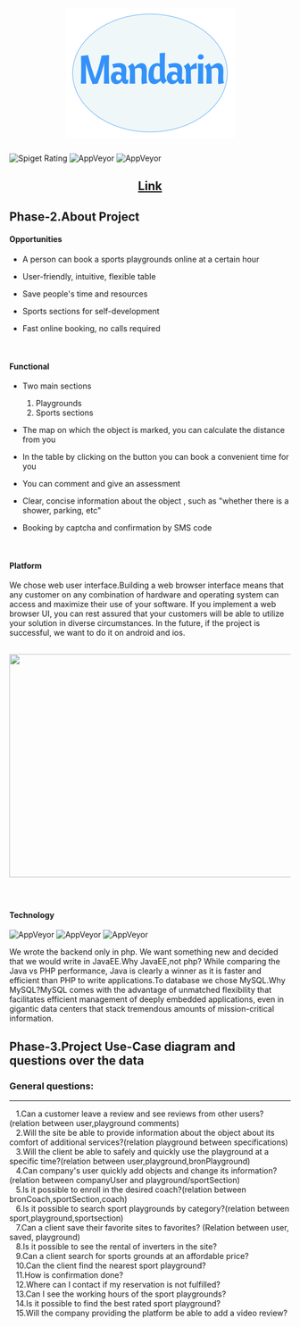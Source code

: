 <h1 align="center"> <img src="logo.png"> </h1>


![Spiget Rating](https://img.shields.io/spiget/rating/9089)
![AppVeyor](https://img.shields.io/badge/madeby-Byte-red)
![AppVeyor](https://img.shields.io/badge/Dev-JavaEE-blue)

<h2 align="center"> <a href="#"> Link </a> </h2>

## Phase-2.About Project

#### Opportunities

- A person can book a sports playgrounds online at a certain hour

- User-friendly, intuitive, flexible table

- Save people's time and resources

- Sports sections for self-development

- Fast online booking, no calls required

<br>

#### Functional

- Two main sections 
  1. Playgrounds
  2. Sports sections

- The map on which the object is marked, you can calculate the distance from you

- In the table by clicking on the button you can book a convenient time for you

- You can comment and give an assessment

- Clear, concise information about the object , such as "whether there is a shower, parking, etc"

- Booking by captcha and confirmation by SMS code

<br>

#### Platform

We chose web user interface.Building a web browser interface means that any customer on any combination of hardware and operating system can access and maximize their use of your software. If you implement a web browser UI, you can rest assured that your customers will be able to utilize your solution in diverse circumstances.
In the future, if the project is successful, we want to do it on android and ios.

<h2 align="center"> <img height="400" width="700" src="https://www.haulhub.com/wp-content/uploads/2019/02/HaulHub-Analytics_Mobile-and-Web_1000.png" /> </h2>

<br>

#### Technology
![AppVeyor](https://img.shields.io/badge/BackEnd-JavaEE-orange)
![AppVeyor](https://img.shields.io/badge/DataBase-Mysql-black)
![AppVeyor](https://img.shields.io/badge/FrontEnd-HTML,CSS,JS-breez)


We wrote the backend only in php. We want something new and decided that we would write in JavaEE.Why JavaEE,not php? While comparing the Java vs PHP performance, Java is clearly a winner as it is faster and efficient than PHP to write applications.To database we chose MySQL.Why MySQL?MySQL comes with the advantage of unmatched flexibility that facilitates efficient management of deeply embedded applications, even in gigantic data centers that stack tremendous amounts of mission-critical information.

## Phase-3.Project Use-Case diagram and questions over the data

### General questions:
<hr>
   &nbsp;&nbsp;&nbsp;1.Can a customer leave a review and see reviews from other users?(relation between user,playground comments)<br>
   &nbsp;&nbsp;&nbsp;2.Will the site be able to provide information about the object about its comfort of additional services?(relation playground between specifications)<br>
   &nbsp;&nbsp;&nbsp;3.Will the client be able to safely and quickly use the playground at a specific time?(relation between user,playground,bronPlayground)<br>
   &nbsp;&nbsp;&nbsp;4.Can company's user quickly add objects and change its information?(relation between companyUser and playground/sportSection)<br>
   &nbsp;&nbsp;&nbsp;5.Is it possible to enroll in the desired coach?(relation between bronCoach,sportSection,coach)<br>
   &nbsp;&nbsp;&nbsp;6.Is it possible to search sport playgrounds  by category?(relation between sport,playground,sportsection)<br>
   &nbsp;&nbsp;&nbsp;7.Can a client save their favorite sites to favorites? (Relation between user, saved, playground)<br>
   &nbsp;&nbsp;&nbsp;8.Is it possible to see the rental of inverters in the site?<br>
   &nbsp;&nbsp;&nbsp;9.Can a client search for sports grounds at an affordable price?<br>
   &nbsp;&nbsp;&nbsp;10.Can the client find the nearest sport playground?<br>
   &nbsp;&nbsp;&nbsp;11.How is confirmation done?<br>
   &nbsp;&nbsp;&nbsp;12.Where can I contact if my reservation is not fulfilled?<br>
   &nbsp;&nbsp;&nbsp;13.Can I see the working hours of the sport playgrounds?<br>
   &nbsp;&nbsp;&nbsp;14.Is it possible to find the best rated sport playground?<br>
   &nbsp;&nbsp;&nbsp;15.Will the company providing the platform be able to add a video review?<br>



